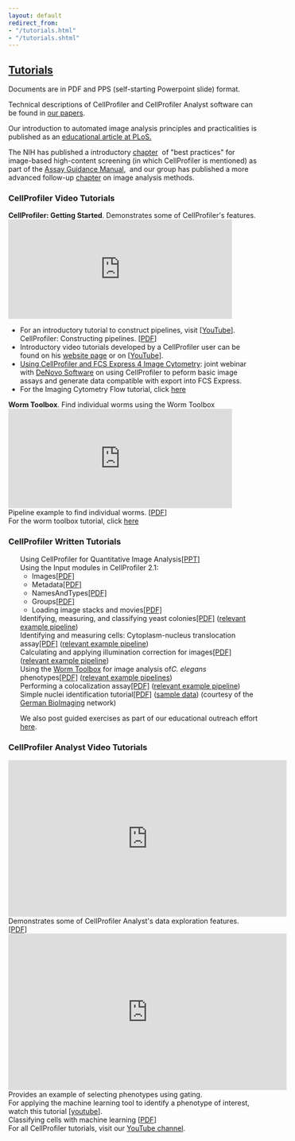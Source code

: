 ```yaml
---
layout: default
redirect_from:
- "/tutorials.html"
- "/tutorials.shtml"
---
```

<a href="#tutorials" id="Tutorials" name="Tutorials"> <h2>Tutorials</h2> </a>
<p>Documents are in PDF and PPS (self-starting Powerpoint slide) format.</p>
<p>Technical descriptions of CellProfiler and CellProfiler Analyst software can be found in&nbsp;<a href="/citations/">our papers</a>.</p>
<p>Our introduction to automated image analysis principles and practicalities is published as an&nbsp;<a href="http://www.ploscompbiol.org/article/info:doi/10.1371/journal.pcbi.1000603">educational article at PLoS.</a></p>
<p>The NIH has published a introductory&nbsp;<a href="http://www.ncbi.nlm.nih.gov/books/NBK100913/">chapter</a> &nbsp;of "best practices" for image-based high-content screening (in which CellProfiler is mentioned) as part of the&nbsp;<a href="http://www.ncbi.nlm.nih.gov/books/NBK53196/">Assay Guidance Manual</a>,&nbsp; and our group has published a more advanced follow-up&nbsp;<a href="http://www.ncbi.nlm.nih.gov/books/n/assayguide/hcsimage/">chapter</a>&nbsp;on image analysis methods.</p>
<h3>CellProfiler Video Tutorials<br></h3>
<p><strong>CellProfiler: Getting Started</strong>. Demonstrates some of CellProfiler's features.<br> <iframe allowfullscreen frameborder="0" height="200" src="https://www.youtube.com/embed/OEHYXdOINg0" width="450"></iframe></p>
<ul>
    <li>For an introductory tutorial to construct pipelines, visit [<a href="https://youtu.be/PEaiGs18AF0?list=PL7CC87670239B4D10">YouTube</a>]. CellProfiler: Constructing pipelines. [<a href="http://d1zymp9ayga15t.cloudfront.net/Constructing_Pipelines.pdf">PDF</a>] </li>
    <li>Introductory video tutorials developed by a CellProfiler user can be found on his <a href="http://www.cores.emory.edu/ici/resources/youtube_tutorials.html">website page</a> or on [<a href="https://www.youtube.com/playlist?list=PL5Edc1v41fyBlbysy_1750IiT2xk6sDqO">YouTube</a>]. </li>
    <li> <a href="https://www.youtube.com/embed/WTHY4Rbf49M">Using CellProfiler and FCS Express 4 Image Cytometry</a>: joint webinar with <a href="http://denovosoftware.com/site/recordedWebinars.shtml">DeNovo Software</a> on using CellProfiler to peform basic image assays and generate data compatible with export into FCS Express. </li>
    <li>For the Imaging Cytometry Flow tutorial, click <a href="/imagingflowcytometry/">here</a> </li>
</ul>
<p><strong>Worm Toolbox</strong>. Find individual worms using the Worm Toolbox<br>
    <iframe allowfullscreen frameborder="0" height="200" src="https://www.youtube.com/embed/J0JPUrDNHJ0" width="450"></iframe><br> Pipeline example to find individual worms. [<a href="http://d1zymp9ayga15t.cloudfront.net/Pipeline1.pdf">PDF</a>]<br> For
    the worm toolbox tutorial, click <a href="http://cp-website.github.io/Worm-Toolbox/">here</a><br></p>
<h3><a id="CPWrittenTutorials" name="CPWrittenTutorials">CellProfiler Written Tutorials</a></h3>
<ul style="list-style:none">
    <li>Using CellProfiler for Quantitative Image Analysis<a href="http://d1zymp9ayga15t.cloudfront.net/content/Using_CellProfiler_for_quantitative_analysis.pptx">[PPT]</a> </li>
    <li>Using the Input modules in CellProfiler 2.1:
        <ul>
            <li>Images<a href="http://d1zymp9ayga15t.cloudfront.net/tutorials/Using%20the%20Images%20module.pdf">[PDF]</a> </li>
            <li>Metadata<a href="http://d1zymp9ayga15t.cloudfront.net/tutorials/Using%20the%20Metadata%20module.pdf">[PDF]</a> </li>
            <li>NamesAndTypes<a href="http://d1zymp9ayga15t.cloudfront.net/tutorials/Using%20the%20NamesAndTypes%20module.pdf">[PDF]</a> </li>
            <li>Groups<a href="http://d1zymp9ayga15t.cloudfront.net/tutorials/Using%20the%20Groups%20module.pdf">[PDF]</a> </li> <li>Loading image stacks and movies<a href="http://d1zymp9ayga15t.cloudfront.net/tutorials/Loading_image_stacks_and_movies.pdf">[PDF]</a> </li>
        </ul>
    </li>
    <li>Identifying, measuring, and classifying yeast colonies<a href="http://d1zymp9ayga15t.cloudfront.net/content/papers/85-Bray_CurrentProtocols_2015.pdf">[PDF]</a> (<a href="/examples#YeastColonies">relevant example pipeline</a>) </li>
    <li>Identifying and measuring cells: Cytoplasm-nucleus translocation assay<a href="http://d1zymp9ayga15t.cloudfront.net/content/papers/29-Carpenter_MethodsMolBio_2009.pdf">[PDF]</a> (<a href="/examples#SBS_Bioimage_CNT">relevant example pipeline</a>) </li>
    <li>Calculating and applying illumination correction for images<a href="http://d1zymp9ayga15t.cloudfront.net/content/ExampleIlluminationCorrection_Tutorial.pdf">[PDF]</a> (<a href="/examples#IlluminationCorrection">relevant example pipeline</a>) </li>
    <li>Using the <a href="https://doi.org/10.1038/nmeth.1984">Worm Toolbox</a> for image analysis of<i>C. elegans</i> phenotypes<a href="http://d1zymp9ayga15t.cloudfront.net/content/WormToolbox_How_to_get_started.pdf">[PDF]</a> (<a href="/examples#WormToolbox">relevant example pipelines</a>) </li>
    <li>Performing a colocalization assay<a href="http://d1zymp9ayga15t.cloudfront.net/content/ExampleColocalization_Tutorial.pdf">[PDF]</a> (<a href="/examples#Colocalization">relevant example pipeline</a>) </li>
    <li>Simple nuclei identification tutorial<a href="http://d1zymp9ayga15t.cloudfront.net/content/CellProfiler_BasicIntroduction.pdf">[PDF]</a> (<a href="http://d1zymp9ayga15t.cloudfront.net/content/Example-RawData_CountNuclei.zip">sample data</a>) (courtesy of the <a href="http://germanbioimaging.org/wiki/index.php/Main_Page">German BioImaging</a> network) </li>
</ul>
<ul style="list-style:none">
    <li>We also post guided exercises as part of our educational outreach effort <a href="/outreach">here</a>. </li>
</ul>
<h3><a id="CPAVideoTutorials" name="CPAVideoTutorials"></a>CellProfiler Analyst Video Tutorials</h3>
<p><iframe allowfullscreen frameborder="0" height="315" src="https://www.youtube.com/embed/g7rMdA44fZ0?list=PL7CC87670239B4D10" width="560"></iframe><br> Demonstrates some of CellProfiler Analyst's data exploration features. [<a href="http://d1zymp9ayga15t.cloudfront.net/Exploring_Image_Data.pdf">PDF</a>] <iframe allowfullscreen frameborder="0" height="315" src="https://www.youtube.com/embed/9mKrR9J3n2w?list=PL7CC87670239B4D10" width="560"></iframe><br> Provides an example of selecting phenotypes using gating.<br> For applying the machine learning tool to identify a phenotype of interest, watch this tutorial [<a href="https://youtu.be/XMKgiRGb4IY?list=PL7CC87670239B4D10">youtube</a>].<br> Classifying cells with machine learning [<a href="https://d1zymp9ayga15t.cloudfront.net/Classifying_Cells.pdf">PDF</a>]<br>    For all CellProfiler tutorials, visit our&nbsp;<a href="https://www.youtube.com/user/broadinstitute/search?query=cellprofiler">YouTube channel</a>.</p>
